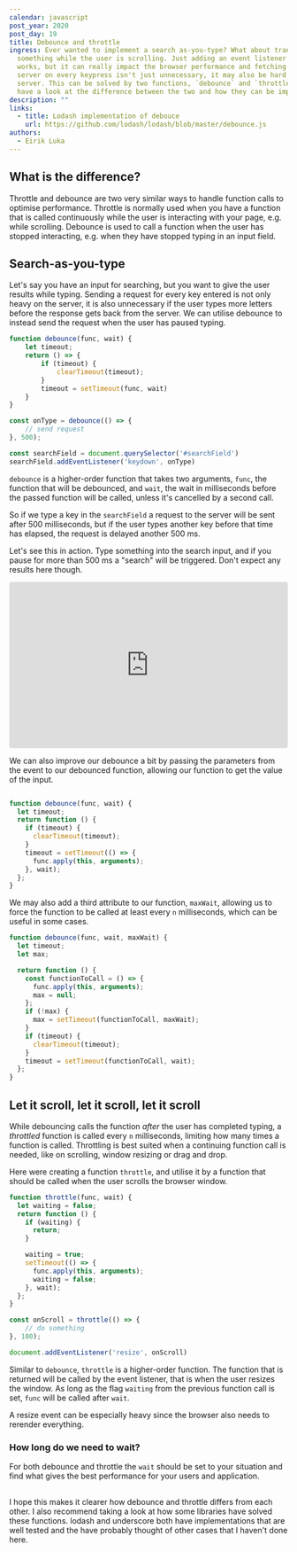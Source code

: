 ```yaml
---
calendar: javascript
post_year: 2020
post_day: 19
title: Debounce and throttle
ingress: Ever wanted to implement a search as-you-type? What about transforming
  something while the user is scrolling. Just adding an event listener for this
  works, but it can really impact the browser performance and fetching from the
  server on every keypress isn't just unnecessary, it may also be hard on your
  server. This can be solved by two functions, `debounce` and `throttle`. Let's
  have a look at the difference between the two and how they can be implemented
description: ""
links:
  - title: Lodash implementation of debouce
    url: https://github.com/lodash/lodash/blob/master/debounce.js
authors:
  - Eirik Luka
---
```

## What is the difference?

Throttle and debounce are two very similar ways to handle function calls to optimise performance. Throttle is normally used when you have a function that is called continuously while the user is interacting with your page, e.g. while scrolling. Debounce is used to call a function when the user has stopped interacting, e.g. when they have stopped typing in an input field.

## Search-as-you-type

Let's say you have an input for searching, but you want to give the user results while typing. Sending a request for every key entered is not only heavy on the server, it is also unnecessary if the user types more letters before the response gets back from the server. We can utilise debounce to instead send the request when the user has paused typing.

```javascript
function debounce(func, wait) {
    let timeout;
    return () => {
        if (timeout) {
            clearTimeout(timeout);
        }
        timeout = setTimeout(func, wait)
    }
}

const onType = debounce(() => {
    // send request
}, 500);

const searchField = document.querySelector('#searchField')
searchField.addEventListener('keydown', onType)
```

`debounce` is a higher-order function that takes two arguments, `func`, the function that will be debounced, and `wait`, the wait in milliseconds before the passed function will be called, unless it's cancelled by a second call.

So if we type a key in the `searchField` a request to the server will be sent after 500 milliseconds, but if the user types another key before that time has elapsed, the request is delayed another 500 ms.

Let's see this in action. Type something into the search input, and if you pause for more than 500 ms a "search" will be triggered. Don't expect any results here though.

<iframe src="https://codesandbox.io/embed/upbeat-cloud-t7dql?fontsize=14&hidenavigation=1&theme=dark&view=preview"
     style="width:100%; height:300px; border:0; border-radius: 4px; overflow:hidden;"
     title="upbeat-cloud-t7dql"
     sandbox="allow-forms allow-modals allow-popups allow-presentation allow-same-origin allow-scripts"
   ></iframe>

We can also improve our debounce a bit by passing the parameters from the event to our debounced function, allowing our function to get the value of the input.

```javascript

function debounce(func, wait) {
  let timeout;
  return function () {
    if (timeout) {
      clearTimeout(timeout);
    }
    timeout = setTimeout(() => {
      func.apply(this, arguments);
    }, wait);
  };
}
```

We may also add a third attribute to our function, `maxWait`, allowing us to force the function to be called at least every `n` milliseconds, which can be useful in some cases.


```javascript
function debounce(func, wait, maxWait) {
  let timeout;
  let max;

  return function () {
    const functionToCall = () => {
      func.apply(this, arguments);
      max = null;
    };
    if (!max) {
      max = setTimeout(functionToCall, maxWait);
    }
    if (timeout) {
      clearTimeout(timeout);
    }
    timeout = setTimeout(functionToCall, wait);
  };
}
```

## Let it scroll, let it scroll, let it scroll

While debouncing calls the function _after_ the user has completed typing, a _throttled_ function is called every `n` milliseconds, limiting how many times a function is called. Throttling is best suited when a continuing function call is needed, like on scrolling, window resizing or drag and drop. 

Here were creating a function `throttle`, and utilise it by a function that should be called when the user scrolls the browser window.

```javascript
function throttle(func, wait) {
  let waiting = false;
  return function () {
    if (waiting) {
      return;
    }

    waiting = true;
    setTimeout(() => {
      func.apply(this, arguments);
      waiting = false;
    }, wait);
  };
}

const onScroll = throttle(() => {
    // do something
}, 100);

document.addEventListener('resize', onScroll)
```

Similar to `debounce`, `throttle` is a higher-order function. 
The function that is returned will be called by the event listener, that is when the user resizes the window. As long as the flag `waiting` from the previous function call is set, `func` will be called after `wait`.

A resize event can be especially heavy since the browser also needs to rerender everything. 


### How long do we need to wait?

For both debounce and throttle the `wait` should be set to your situation and find what gives the best performance for your users and application.

##
I hope this makes it clearer how debounce and throttle differs from each other. I also recommend taking a look at how some libraries have solved these functions. lodash and underscore both have implementations that are well tested and the have probably thought of other cases that I haven't done here.